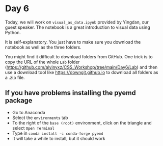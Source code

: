 # Day 6

Today, we will work on `visual_as_data.ipynb` provided by Yingdan, our guest speaker. The notebook is a great introduction to visual data using Python.

It is self-explanatory. You just have to make sure you download the notebook as well as the three folders.

You might find it difficult to download folders from GitHub. One trick is to copy the URL of the whole `Lab` folder (https://github.com/alvinyxz/CSS_Workshop/tree/main/Day6/Lab) and then use a download tool like https://downgit.github.io to download all folders as a .zip file.

## If you have problems installing the pyemd package

- Go to Anaconda
- Select the `environments` tab
- To the right of the `base (root)` environment, click on the triangle and select `Open Terminal`
- Type in `conda install -c conda-forge pyemd`
- It will take a while to install, but it should work